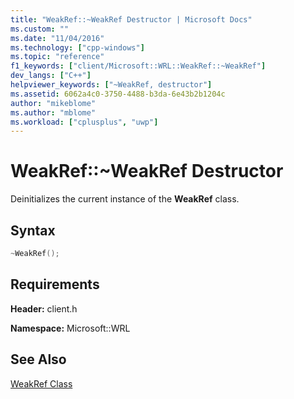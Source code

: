 ```yaml
---
title: "WeakRef::~WeakRef Destructor | Microsoft Docs"
ms.custom: ""
ms.date: "11/04/2016"
ms.technology: ["cpp-windows"]
ms.topic: "reference"
f1_keywords: ["client/Microsoft::WRL::WeakRef::~WeakRef"]
dev_langs: ["C++"]
helpviewer_keywords: ["~WeakRef, destructor"]
ms.assetid: 6062a4c0-3750-4488-b3da-6e43b2b1204c
author: "mikeblome"
ms.author: "mblome"
ms.workload: ["cplusplus", "uwp"]
---
```

# WeakRef::~WeakRef Destructor

Deinitializes the current instance of the **WeakRef** class.

## Syntax

```cpp
~WeakRef();
```

## Requirements

**Header:** client.h

**Namespace:** Microsoft::WRL

## See Also

[WeakRef Class](../windows/weakref-class.md)